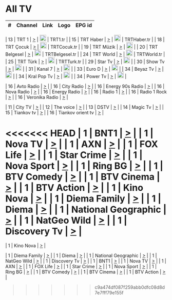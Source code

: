 <h1>All TV</h1>

| #   | Channel        | Link  | Logo | EPG id |
|:---:|:--------------:|:-----:|:----:|:------:|

| 13  | TRT 1            | [>](https://tv-trt1.medya.trt.com.tr/master.m3u8) | <img height="20" src="https://i.imgur.com/j786OLG.png"/> | TRT1.tr |
| 15  | TRT Haber        | [>](https://tv-trthaber.medya.trt.com.tr/master.m3u8) | <img height="20" src="https://i.imgur.com/OVfo8Ab.png"/> | TRTHaber.tr |
| 18  | TRT Çocuk        | [>](https://tv-trtcocuk.medya.trt.com.tr/master.m3u8) | <img height="20" src="https://i.imgur.com/QLFmD6d.png"/> | TRTCocuk.tr |
| 19  | TRT Müzik        | [>](https://tv-trtmuzik.medya.trt.com.tr/master.m3u8) | <img height="20" src="https://i.imgur.com/fIVFCEd.png"/> |
| 20  | TRT Belgesel     | [>](https://tv-trtbelgesel.medya.trt.com.tr/master.m3u8) | <img height="20" src="https://i.imgur.com/MGO87pe.png"/> | TRTBelgesel.tr |
| 24  | TRT World        | [>](https://tv-trtworld.medya.trt.com.tr/master.m3u8) | <img height="20" src="https://i.imgur.com/JEA2xpv.png"/> | TRTWorld.tr |
| 25  | TRT Türk         | [>](https://tv-trtturk.medya.trt.com.tr/master.m3u8) | <img height="20" src="https://i.imgur.com/OSTOQNw.png"/> | TRTTurk.tr |
| 29  | Star Tv   | [>](https://dogus-live.daioncdn.net/startv/startv_360p.m3u8) | <img height="20" src="https://i.imgur.com/IebUZx1.png"/> |
| 30  | Show Tv     | [>](https://ciner-live.daioncdn.net/showtv/showtv.m3u8) | <img height="20" src="https://i.imgur.com/IebUZx1.png"/> |
| 31  | Kanal 7     | [>](https://kanal7-live.daioncdn.net/kanal7/kanal7.m3u8) | <img height="20" src="https://i.imgur.com/IebUZx1.png"/> |
| 33  | Euro D    | [>](https://www.youtube.com/user/KanalD/live) | <img height="20" src="https://i.imgur.com/IebUZx1.png"/> |
| 34  | Beyaz Tv     | [>](https://beyaztv-live.daioncdn.net/beyaztv/beyaztv.m3u8) | <img height="20" src="https://i.imgur.com/IebUZx1.png"/> |
| 34  | Kral Pop Tv     | [>](https://www.youtube.com/watch?v=GuFTuKoXepw) | <img height="20" src="https://i.imgur.com/IebUZx1.png"/> |
| 34  | Power Tv     | [>](https://livetv.powerapp.com.tr/powerTV/powerhd.smil/chunklist.m3u8) | <img height="20" src="https://i.imgur.com/IebUZx1.png"/> |

| 16  | Avto Radio | [>](http://stream.metacast.eu/avtoradio.mp3.m3u) |
| 16  | City Radio | [>](http://stream.metacast.eu/city.aac.m3u) |
| 16  | Energy 90s Radio | [>](http://stream.metacast.eu/energy-90s.m3u) |
| 16  | Nova Radio | [>](http://stream.metacast.eu/nova.aac.m3u) |
| 16  | Energy Radio | [>](http://stream.metacast.eu/nrj.aac.m3u) |
| 16  | Radio 1 | [>](http://stream.metacast.eu/radio1.aac.m3u) |
| 16  | Radio 1 Rock | [>](http://stream.metacast.eu/radio1rock.aac.m3u) |
| 16  | Veronika Radio | [>](http://stream.metacast.eu/veronika.aac.m3u) |

| 11  | City TV | [>](https://tv.city.bg/play/tshls/citytv/index.m3u8) |
| 12  | The voice | [>](https://bss1.neterra.tv/thevoice/thevoice.m3u8) |
| 13  | DSTV | [>](http://46.249.95.140:8081/hls/data.m3u8) |
| 14  | Magic Tv | [>](https://bss1.neterra.tv/magictv/magictv.m3u8) |
| 15  | Tiankov tv | [>](https://streamer103.neterra.tv/tiankov-folk/live.m3u8) |
| 16  | Tiankov orient tv | [>](https://streamer103.neterra.tv/tiankov-orient/live.m3u8) |

<<<<<<< HEAD
| 1 | BNT1 | [>](https://ymkaya.xyz:34735/tv/bnt1/playlist.m3u8?wmsAuthSign=c2VydmVyX3RpbWU9Ni8yLzIwMjUgMTowNToyNCBQTSZoYXNoX3ZhbHVlPTFPMlRha20rSG9zRDA5L2hxVmxrU0E9PSZ2YWxpZG1pbnV0ZXM9NjA=) |
| 1 | Nova TV | [>](https://ymkaya.xyz:34735/tv/novatv/playlist.m3u8?wmsAuthSign=c2VydmVyX3RpbWU9Ni8yLzIwMjUgMTowNTozNCBQTSZoYXNoX3ZhbHVlPXYzT3loQnNjMzFTeGNVZmgwSG1XelE9PSZ2YWxpZG1pbnV0ZXM9NjA=) |
| 1 | AXN | [>](https://ymkaya.xyz:34735/tv/axn/playlist.m3u8?wmsAuthSign=c2VydmVyX3RpbWU9Ni8yLzIwMjUgMTowNTo0NSBQTSZoYXNoX3ZhbHVlPWUxMHF6SHJCU0R1UTUwZno3bVpoMUE9PSZ2YWxpZG1pbnV0ZXM9NjA=) |
| 1 | FOX Life | [>](https://ymkaya.xyz:34735/tv/foxlife/playlist.m3u8?wmsAuthSign=c2VydmVyX3RpbWU9Ni8yLzIwMjUgMTowNTo1NSBQTSZoYXNoX3ZhbHVlPTUwQ0IwVHpVT2F4Y0NGVm11NGFGREE9PSZ2YWxpZG1pbnV0ZXM9NjA=) |
| 1 | Star Crime | [>](https://ymkaya.xyz:34735/tv/foxcrime/playlist.m3u8?wmsAuthSign=c2VydmVyX3RpbWU9Ni8yLzIwMjUgMTowNjowNSBQTSZoYXNoX3ZhbHVlPUdkUnM1OGRNTHlBalhqOUd5SzRrS2c9PSZ2YWxpZG1pbnV0ZXM9NjA=) |
| 1 | Nova Sport | [>](https://ymkaya.xyz:34735/tv/novasport/playlist.m3u8?wmsAuthSign=c2VydmVyX3RpbWU9Ni8yLzIwMjUgMTowNjoxNiBQTSZoYXNoX3ZhbHVlPUVPTzJYVnAxYzNxeHdCMVRReUJDc0E9PSZ2YWxpZG1pbnV0ZXM9NjA=) |
| 1 | Ring BG | [>](https://ymkaya.xyz:34735/tv/ringbg/playlist.m3u8?wmsAuthSign=c2VydmVyX3RpbWU9Ni8yLzIwMjUgMTowNjoyNiBQTSZoYXNoX3ZhbHVlPVVXd2Jvc2ZIOVdua1VKeCtWQ3NhUmc9PSZ2YWxpZG1pbnV0ZXM9NjA=) |
| 1 | BTV Comedy | [>](https://ymkaya.xyz:34735/tv/btvcomedy/playlist.m3u8?wmsAuthSign=c2VydmVyX3RpbWU9Ni8yLzIwMjUgMTowNjozNiBQTSZoYXNoX3ZhbHVlPXRYdG1hS3BCMTlPTGEvK25IK2VLVFE9PSZ2YWxpZG1pbnV0ZXM9NjA=) |
| 1 | BTV Cinema | [>](https://ymkaya.xyz:34735/tv/btvcinema/playlist.m3u8?wmsAuthSign=c2VydmVyX3RpbWU9Ni8yLzIwMjUgMTowNjo0NiBQTSZoYXNoX3ZhbHVlPStqaGpHUE9kcmhLYnhzUU1JRGpHTlE9PSZ2YWxpZG1pbnV0ZXM9NjA=) |
| 1 | BTV Action | [>](https://ymkaya.xyz:34735/tv/btvaction/playlist.m3u8?wmsAuthSign=c2VydmVyX3RpbWU9Ni8yLzIwMjUgMTowNjo1NiBQTSZoYXNoX3ZhbHVlPWk3RlBteko5ZlFObERyS09Wb3dhL3c9PSZ2YWxpZG1pbnV0ZXM9NjA=) |
| 1 | Kino Nova | [>](https://ymkaya.xyz:34735/tv/kinonova/playlist.m3u8?wmsAuthSign=c2VydmVyX3RpbWU9Ni8yLzIwMjUgMTowNzowNiBQTSZoYXNoX3ZhbHVlPURybEVTdVZXaWtWQ0l3dmRVMURFc0E9PSZ2YWxpZG1pbnV0ZXM9NjA=) |
| 1 | Diema Family | [>](https://ymkaya.xyz:34735/tv/diemafamily/playlist.m3u8?wmsAuthSign=c2VydmVyX3RpbWU9Ni8yLzIwMjUgMTowNzoxOSBQTSZoYXNoX3ZhbHVlPVl3S0JaWUxES0VpQVBpakNING4vZ2c9PSZ2YWxpZG1pbnV0ZXM9NjA=) |
| 1 | Diema | [>](https://ymkaya.xyz:34735/tv/diema/playlist.m3u8?wmsAuthSign=c2VydmVyX3RpbWU9Ni8yLzIwMjUgMTowNzoyOCBQTSZoYXNoX3ZhbHVlPTBYZk0yRGdIRG5ERTl2NzlFUEhIckE9PSZ2YWxpZG1pbnV0ZXM9NjA=) |
| 1 | National Geographic | [>](https://ymkaya.xyz:34735/tv/natgeo/playlist.m3u8?wmsAuthSign=c2VydmVyX3RpbWU9Ni8yLzIwMjUgMTowNzozOSBQTSZoYXNoX3ZhbHVlPVQ5ODhKUWY4YnhoMHZhOTNQelNJUmc9PSZ2YWxpZG1pbnV0ZXM9NjA=) |
| 1 | NatGeo Wild | [>](https://ymkaya.xyz:34735/tv/natgeowild/playlist.m3u8?wmsAuthSign=c2VydmVyX3RpbWU9Ni8yLzIwMjUgMTowNzo0OSBQTSZoYXNoX3ZhbHVlPUxwdFA4WWJtWjU2YVYyaTlGY0ZqaWc9PSZ2YWxpZG1pbnV0ZXM9NjA=) |
| 1 | Discovery Tv | [>](https://ymkaya.xyz:34735/tv/discovery/playlist.m3u8?wmsAuthSign=c2VydmVyX3RpbWU9Ni8yLzIwMjUgMTowODowMSBQTSZoYXNoX3ZhbHVlPUJ1b2RFbXNwU2hOcGg0cGpycktjNGc9PSZ2YWxpZG1pbnV0ZXM9NjA=) |
=======


| 1 | Kino Nova | [>](https://ymkaya.xyz:11336/tv/kinonova/playlist.m3u8?wmsAuthSign=c2VydmVyX3RpbWU9MS8yLzIwMjUgNDo0MDoyMCBBTSZoYXNoX3ZhbHVlPWlFS1FrWEtMMVRFM3l5YklUWUJQUHc9PSZ2YWxpZG1pbnV0ZXM9NjA=) |

| 1 | Diema Family | [>](https://ymkaya.xyz:11336/tv/diemafamily/playlist.m3u8?wmsAuthSign=c2VydmVyX3RpbWU9MS8yLzIwMjUgNDo0MDozMCBBTSZoYXNoX3ZhbHVlPUVUaTVKTldvZTF5WVVCM0YwL21kaXc9PSZ2YWxpZG1pbnV0ZXM9NjA=) |
| 1 | Diema | [>](https://ymkaya.xyz:11336/tv/diema/playlist.m3u8?wmsAuthSign=c2VydmVyX3RpbWU9MS8yLzIwMjUgNDo0MDo0MCBBTSZoYXNoX3ZhbHVlPVlYMWVJT2NuUjNpUTBsaytEUFFOS2c9PSZ2YWxpZG1pbnV0ZXM9NjA=) |
| 1 | National Geographic | [>](https://ymkaya.xyz:11336/tv/natgeo/playlist.m3u8?wmsAuthSign=c2VydmVyX3RpbWU9MS8yLzIwMjUgNDo0MTo0MSBBTSZoYXNoX3ZhbHVlPTJQTlVmcG5nYWx0M013eUhGRGxnd0E9PSZ2YWxpZG1pbnV0ZXM9NjA=) |
| 1 | NatGeo Wild | [>](https://ymkaya.xyz:11336/tv/natgeowild/playlist.m3u8?wmsAuthSign=c2VydmVyX3RpbWU9MS8yLzIwMjUgNDo0MTo1MSBBTSZoYXNoX3ZhbHVlPVl1OXZaTTliN0hGWEN3eDBYd1duNkE9PSZ2YWxpZG1pbnV0ZXM9NjA=) |
| 1 | Discovery Tv | [>](https://ymkaya.xyz:11336/tv/discovery/playlist.m3u8?wmsAuthSign=c2VydmVyX3RpbWU9MS8yLzIwMjUgNDo0MjowMSBBTSZoYXNoX3ZhbHVlPWtBQmdLNlY2RmQwWElzMVYzSDJyVkE9PSZ2YWxpZG1pbnV0ZXM9NjA=) |
| 1 | BNT1 | [>](https://ymkaya.xyz:11336/tv/bnt1/playlist.m3u8?wmsAuthSign=c2VydmVyX3RpbWU9MS8yLzIwMjUgNDozODozOCBBTSZoYXNoX3ZhbHVlPVVrMVlRQXpJWlhYeUh6ZFVpSC9NMUE9PSZ2YWxpZG1pbnV0ZXM9NjA=) |
| 1 | Nova TV | [>](https://ymkaya.xyz:11336/tv/novatv/playlist.m3u8?wmsAuthSign=c2VydmVyX3RpbWU9MS8yLzIwMjUgNDozODo0OCBBTSZoYXNoX3ZhbHVlPUVxQjh1a0ZzYkVGZU8zZDFGTzdreVE9PSZ2YWxpZG1pbnV0ZXM9NjA=) |
| 1 | AXN | [>](https://ymkaya.xyz:11336/tv/axn/playlist.m3u8?wmsAuthSign=c2VydmVyX3RpbWU9MS8yLzIwMjUgNDozODo1OCBBTSZoYXNoX3ZhbHVlPUpkWStGY1hkNXhaOVpPZ0thQ0FZL3c9PSZ2YWxpZG1pbnV0ZXM9NjA=) |
| 1 | FOX Life | [>](https://ymkaya.xyz:11336/tv/foxlife/playlist.m3u8?wmsAuthSign=c2VydmVyX3RpbWU9MS8yLzIwMjUgNDozOToxMCBBTSZoYXNoX3ZhbHVlPWt1ZDc1T3AzYlZDTjJnSy9TU0xJZlE9PSZ2YWxpZG1pbnV0ZXM9NjA=) |
| 1 | Star Crime | [>](https://ymkaya.xyz:11336/tv/foxcrime/playlist.m3u8?wmsAuthSign=c2VydmVyX3RpbWU9MS8yLzIwMjUgNDozOToyMCBBTSZoYXNoX3ZhbHVlPXIwVU45Nm9FR1l2enNkTG9TanBxbmc9PSZ2YWxpZG1pbnV0ZXM9NjA=) |
| 1 | Nova Sport | [>](https://ymkaya.xyz:11336/tv/novasport/playlist.m3u8?wmsAuthSign=c2VydmVyX3RpbWU9MS8yLzIwMjUgNDozOTozMCBBTSZoYXNoX3ZhbHVlPXlSZ0UxazVaM0xhSmc0NmR4T0c1T2c9PSZ2YWxpZG1pbnV0ZXM9NjA=) |
| 1 | Ring BG | [>](https://ymkaya.xyz:11336/tv/ringbg/playlist.m3u8?wmsAuthSign=c2VydmVyX3RpbWU9MS8yLzIwMjUgNDozOTo0MCBBTSZoYXNoX3ZhbHVlPTR4aUlFNHVUYWN4enY1WkVuOFZma2c9PSZ2YWxpZG1pbnV0ZXM9NjA=) |
| 1 | BTV Comedy | [>](https://ymkaya.xyz:11336/tv/btvcomedy/playlist.m3u8?wmsAuthSign=c2VydmVyX3RpbWU9MS8yLzIwMjUgNDozOTo1MCBBTSZoYXNoX3ZhbHVlPUtrMTJ2RHNTTUU1RFp1ZkVOdXFSK3c9PSZ2YWxpZG1pbnV0ZXM9NjA=) |
| 1 | BTV Cinema | [>](https://ymkaya.xyz:11336/tv/btvcinema/playlist.m3u8?wmsAuthSign=c2VydmVyX3RpbWU9MS8yLzIwMjUgNDozOTo1OSBBTSZoYXNoX3ZhbHVlPTZWcU9FZW56cG1NM1lrYy8xNE5NeHc9PSZ2YWxpZG1pbnV0ZXM9NjA=) |
| 1 | BTV Action | [>](https://ymkaya.xyz:11336/tv/btvaction/playlist.m3u8?wmsAuthSign=c2VydmVyX3RpbWU9MS8yLzIwMjUgNDo0MDoxMCBBTSZoYXNoX3ZhbHVlPUlDd0ErRkZVWThyMVZwR3c2REdGZ3c9PSZ2YWxpZG1pbnV0ZXM9NjA=) |
>>>>>>> c9a474df087f259abb0dfc08d8d7e7fff79e155f
